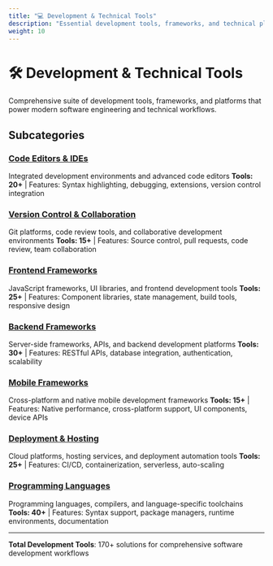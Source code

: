 ```yaml
---
title: "💻 Development & Technical Tools"
description: "Essential development tools, frameworks, and technical platforms for software engineering"
weight: 10
---
```


# 🛠️ Development & Technical Tools

Comprehensive suite of development tools, frameworks, and platforms that power modern software engineering and technical workflows.

## Subcategories

### [Code Editors & IDEs](/categories/development-technical-tools/code-editors-ides/)
Integrated development environments and advanced code editors
**Tools: 20+** | Features: Syntax highlighting, debugging, extensions, version control integration

### [Version Control & Collaboration](/categories/development-technical-tools/version-control-collaboration/)
Git platforms, code review tools, and collaborative development environments
**Tools: 15+** | Features: Source control, pull requests, code review, team collaboration

### [Frontend Frameworks](/categories/development-technical-tools/frontend-frameworks/)
JavaScript frameworks, UI libraries, and frontend development tools
**Tools: 25+** | Features: Component libraries, state management, build tools, responsive design

### [Backend Frameworks](/categories/development-technical-tools/backend-frameworks/)
Server-side frameworks, APIs, and backend development platforms
**Tools: 30+** | Features: RESTful APIs, database integration, authentication, scalability

### [Mobile Frameworks](/categories/development-technical-tools/mobile-frameworks/)
Cross-platform and native mobile development frameworks
**Tools: 15+** | Features: Native performance, cross-platform support, UI components, device APIs

### [Deployment & Hosting](/categories/development-technical-tools/deployment-hosting/)
Cloud platforms, hosting services, and deployment automation tools
**Tools: 25+** | Features: CI/CD, containerization, serverless, auto-scaling

### [Programming Languages](/categories/development-technical-tools/programming-languages/)
Programming languages, compilers, and language-specific toolchains
**Tools: 40+** | Features: Syntax support, package managers, runtime environments, documentation

---

**Total Development Tools**: 170+ solutions for comprehensive software development workflows